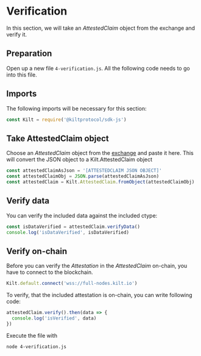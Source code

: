 # Verification

In this section, we will take an *AttestedClaim* object from the exchange and verify it.

## Preparation
Open up a new file `4-verification.js`.
All the following code needs to go into this file.

## Imports
The following imports will be necessary for this section:
```javascript
const Kilt = require('@kiltprotocol/sdk-js')
```

## Take AttestedClaim object
Choose an *AttestedClaim* object from the [exchange](https://hackmd.io/c6OBNgWWR8yWJhMj7WICUA?edit) and paste it here.
This will convert the JSON object to a Kilt.AttestedClaim object
```javascript
const attestedClaimAsJson = '[ATTESTEDCLAIM JSON OBJECT]'
const attestedClaimObj = JSON.parse(attestedClaimAsJson)
const attestedClaim = Kilt.AttestedClaim.fromObject(attestedClaimObj)
```

## Verify data
You can verify the included data against the included ctype:
```javascript
const isDataVerified = attestedClaim.verifyData()
console.log('isDataVerified', isDataVerified)
```

## Verify on-chain
Before you can verify the *Attestation* in the *AttestedClaim* on-chain, you have to connect to the blockchain.
```javascript
Kilt.default.connect('wss://full-nodes.kilt.io')
```

To verify, that the included attestation is on-chain, you can write following code:
```javascript
attestedClaim.verify().then(data => {
  console.log('isVerified', data)
})
```

Execute the file with
```bash
node 4-verification.js
```
